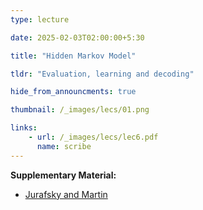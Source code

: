 ```yaml
---
type: lecture

date: 2025-02-03T02:00:00+5:30

title: "Hidden Markov Model"

tldr: "Evaluation, learning and decoding"

hide_from_announcments: true

thumbnail: /_images/lecs/01.png

links: 
    - url: /_images/lecs/lec6.pdf
      name: scribe
---
```

**Supplementary Material:**
- [Jurafsky and Martin](https://web.stanford.edu/~jurafsky/slp3/A.pdf)
